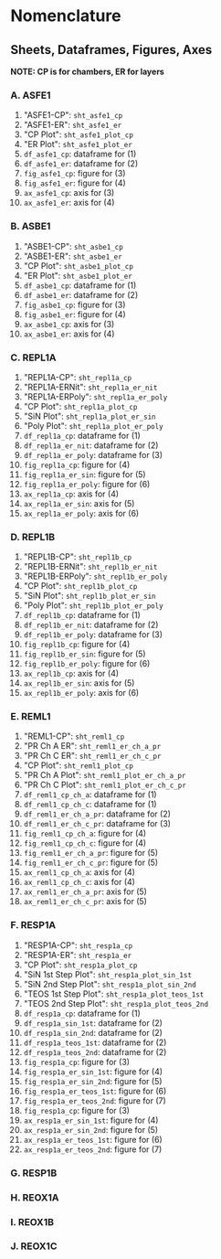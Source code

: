 # Nomenclature
## Sheets, Dataframes, Figures, Axes
**NOTE: CP is for chambers, ER for layers**

### A. ASFE1
1. "ASFE1-CP": `sht_asfe1_cp`
2. "ASFE1-ER": `sht_asfe1_er`
3. "CP Plot": `sht_asfe1_plot_cp`
4. "ER Plot": `sht_asfe1_plot_er`
5. `df_asfe1_cp`: dataframe for (1)
6. `df_asfe1_er`: dataframe for (2)
7. `fig_asfe1_cp`: figure for (3)
8. `fig_asfe1_er`: figure for (4)
9. `ax_asfe1_cp`: axis for (3)
10. `ax_asfe1_er`: axis for (4)

### B. ASBE1
1. "ASBE1-CP": `sht_asbe1_cp`
2. "ASBE1-ER": `sht_asbe1_er`
3. "CP Plot": `sht_asbe1_plot_cp`
4. "ER Plot": `sht_asbe1_plot_er`
5. `df_asbe1_cp`: dataframe for (1)
6. `df_asbe1_er`: dataframe for (2)
7. `fig_asbe1_cp`: figure for (3)
8. `fig_asbe1_er`: figure for (4)
9. `ax_asbe1_cp`: axis for (3)
10. `ax_asbe1_er`: axis for (4)

### C. REPL1A
1. "REPL1A-CP": `sht_repl1a_cp`
2. "REPL1A-ERNit": `sht_repl1a_er_nit`
3. "REPL1A-ERPoly": `sht_repl1a_er_poly`
4. "CP Plot": `sht_repl1a_plot_cp`
5. "SiN Plot": `sht_repl1a_plot_er_sin`
6. "Poly Plot": `sht_repl1a_plot_er_poly`
7. `df_repl1a_cp`: dataframe for (1)
8. `df_repl1a_er_nit`: dataframe for (2)
9. `df_repl1a_er_poly`: dataframe for (3)
10. `fig_repl1a_cp`: figure for (4)
11. `fig_repl1a_er_sin`: figure for (5)
12. `fig_repl1a_er_poly`: figure for (6)
13. `ax_repl1a_cp`: axis for (4)
14. `ax_repl1a_er_sin`: axis for (5)
15. `ax_repl1a_er_poly`: axis for (6)

### D. REPL1B
1. "REPL1B-CP": `sht_repl1b_cp`
2. "REPL1B-ERNit": `sht_repl1b_er_nit`
3. "REPL1B-ERPoly": `sht_repl1b_er_poly`
4. "CP Plot": `sht_repl1b_plot_cp`
5. "SiN Plot": `sht_repl1b_plot_er_sin`
6. "Poly Plot": `sht_repl1b_plot_er_poly`
7. `df_repl1b_cp`: dataframe for (1)
8. `df_repl1b_er_nit`: dataframe for (2)
9. `df_repl1b_er_poly`: dataframe for (3)
10. `fig_repl1b_cp`: figure for (4)
11. `fig_repl1b_er_sin`: figure for (5)
12. `fig_repl1b_er_poly`: figure for (6)
13. `ax_repl1b_cp`: axis for (4)
14. `ax_repl1b_er_sin`: axis for (5)
15. `ax_repl1b_er_poly`: axis for (6)

### E. REML1
1. "REML1-CP": `sht_reml1_cp`
2. "PR Ch A ER": `sht_reml1_er_ch_a_pr`
3. "PR Ch C ER": `sht_reml1_er_ch_c_pr`
4. "CP Plot": `sht_reml1_plot_cp`
5. "PR Ch A Plot": `sht_reml1_plot_er_ch_a_pr`
6. "PR Ch C Plot": `sht_reml1_plot_er_ch_c_pr`
7. `df_reml1_cp_ch_a`: dataframe for (1)
8. `df_reml1_cp_ch_c`: dataframe for (1)
8. `df_reml1_er_ch_a_pr`: dataframe for (2)
9. `df_reml1_er_ch_c_pr`: dataframe for (3)
10. `fig_reml1_cp_ch_a`: figure for (4)
11. `fig_reml1_cp_ch_c`: figure for (4)
12. `fig_reml1_er_ch_a_pr`: figure for (5)
13. `fig_reml1_er_ch_c_pr`: figure for (5)
14. `ax_reml1_cp_ch_a`: axis for (4)
15. `ax_reml1_cp_ch_c`: axis for (4)
16. `ax_reml1_er_ch_a_pr`: axis for (5)
17. `ax_reml1_er_ch_c_pr`: axis for (5)

### F. RESP1A
1. "RESP1A-CP": `sht_resp1a_cp`
2. "RESP1A-ER": `sht_resp1a_er`
3. "CP Plot": `sht_resp1a_plot_cp`
4. "SiN 1st Step Plot": `sht_resp1a_plot_sin_1st`
5. "SiN 2nd Step Plot": `sht_resp1a_plot_sin_2nd`
6. "TEOS 1st Step Plot": `sht_resp1a_plot_teos_1st`
7. "TEOS 2nd Step Plot": `sht_resp1a_plot_teos_2nd`
8. `df_resp1a_cp`: dataframe for (1)
9. `df_resp1a_sin_1st`: dataframe for (2)
10. `df_resp1a_sin_2nd`: dataframe for (2)
11. `df_resp1a_teos_1st`: dataframe for (2)
12. `df_resp1a_teos_2nd`: dataframe for (2)
13. `fig_resp1a_cp`: figure for (3)
14. `fig_resp1a_er_sin_1st`: figure for (4)
15. `fig_resp1a_er_sin_2nd`: figure for (5)
16. `fig_resp1a_er_teos_1st`: figure for (6)
17. `fig_resp1a_er_teos_2nd`: figure for (7)
18. `fig_resp1a_cp`: figure for (3)
19. `ax_resp1a_er_sin_1st`: figure for (4)
20. `ax_resp1a_er_sin_2nd`: figure for (5)
21. `ax_resp1a_er_teos_1st`: figure for (6)
22. `ax_resp1a_er_teos_2nd`: figure for (7)

### G. RESP1B

### H. REOX1A

### I. REOX1B

### J. REOX1C



